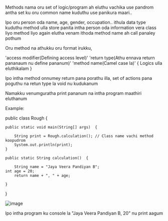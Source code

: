 Methods nama oru set of logic/program ah eluthu vachika use pandrom antha set ku oru common name kuduthu use panikura maari..

Ipo oru person oda name, age, gender, occupation.. ithula data type kuduthu method ulla store panita intha person oda information
vera class liyo method liyo again elutha venam ithoda method name ah call panaley pothum

Oru method na athukku oru format irukku,

  'access modifier(Defining access level)' 'return type(Athu ennava return pananaum nu define pananum)' 'method name(Camel case la)'  {
      Logics ulla eluthikalam
  }

  Ipo intha method onnumey return pana porathu illa, set of actions pana poguthu na retun type la void nu kudukanum

  Namakku venumguratha print pananum na intha program maathiri eluthanum

Example:

  public class Rough {
	
	public static void main(String[] args)	{
		
		String print = Rough.calculation(); // Class name vachi method koopudrom
		System.out.println(print);
	}
	
	public static String calculation()	{
		
		String name = "Jaya Veera Pandiyan B";
    int age = 20;
		return name + ", " + age;
		
	}

  }

![image](https://github.com/user-attachments/assets/536a7b11-18e4-48f9-a0bb-3abbf7f1ab39)

Ipo intha program ku console la "Jaya Veera Pandiyan B, 20" nu print aagum





